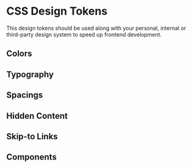 # CSS Design Tokens

This design tokens should be used along with your personal, internal or third-party design system to speed up frontend development.

## Colors

## Typography

## Spacings

## Hidden Content

## Skip-to Links

## Components

